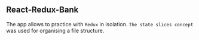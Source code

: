 ## React-Redux-Bank

The app allows to practice with `Redux` in isolation. `The state slices concept` was used for organising a file structure.
